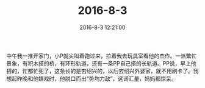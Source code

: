 ﻿---
title: 2016-8-3
date: 2016-8-3 12:21:00
tags:
categories: 爸爸
---
中午我一推开家门，小P就尖叫着跑过来，拉着我去玩具室看他的杰作。一派繁忙景象，有积木搭的桥，有环形轨道，还有一条PP自己搭的长轨道。PP说，早上他搭的，忙都忙死了，这条长的是去绍兴的，以后去绍兴外婆家，就不用刷卡了。我想起昨晚和他嬉戏时，他脱口而出“势均力敌”，这词汇量，妈妈都惊呆。